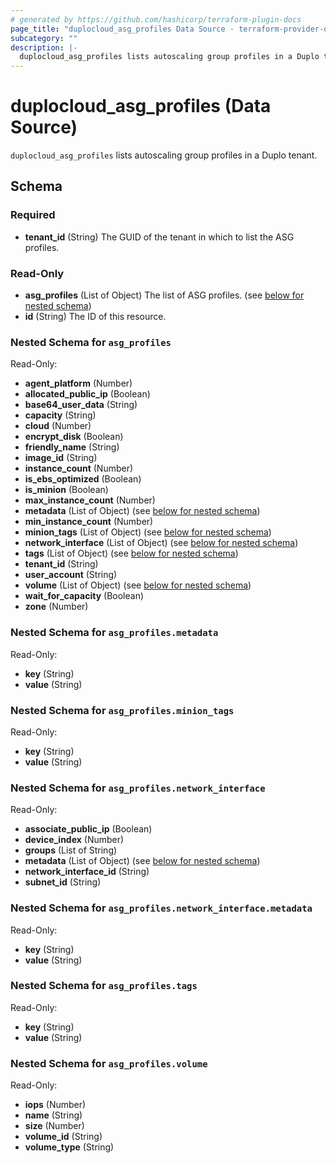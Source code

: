 ```yaml
---
# generated by https://github.com/hashicorp/terraform-plugin-docs
page_title: "duplocloud_asg_profiles Data Source - terraform-provider-duplocloud"
subcategory: ""
description: |-
  duplocloud_asg_profiles lists autoscaling group profiles in a Duplo tenant.
---
```


# duplocloud_asg_profiles (Data Source)

`duplocloud_asg_profiles` lists autoscaling group profiles in a Duplo tenant.



<!-- schema generated by tfplugindocs -->
## Schema

### Required

- **tenant_id** (String) The GUID of the tenant in which to list the ASG profiles.

### Read-Only

- **asg_profiles** (List of Object) The list of ASG profiles. (see [below for nested schema](#nestedatt--asg_profiles))
- **id** (String) The ID of this resource.

<a id="nestedatt--asg_profiles"></a>
### Nested Schema for `asg_profiles`

Read-Only:

- **agent_platform** (Number)
- **allocated_public_ip** (Boolean)
- **base64_user_data** (String)
- **capacity** (String)
- **cloud** (Number)
- **encrypt_disk** (Boolean)
- **friendly_name** (String)
- **image_id** (String)
- **instance_count** (Number)
- **is_ebs_optimized** (Boolean)
- **is_minion** (Boolean)
- **max_instance_count** (Number)
- **metadata** (List of Object) (see [below for nested schema](#nestedobjatt--asg_profiles--metadata))
- **min_instance_count** (Number)
- **minion_tags** (List of Object) (see [below for nested schema](#nestedobjatt--asg_profiles--minion_tags))
- **network_interface** (List of Object) (see [below for nested schema](#nestedobjatt--asg_profiles--network_interface))
- **tags** (List of Object) (see [below for nested schema](#nestedobjatt--asg_profiles--tags))
- **tenant_id** (String)
- **user_account** (String)
- **volume** (List of Object) (see [below for nested schema](#nestedobjatt--asg_profiles--volume))
- **wait_for_capacity** (Boolean)
- **zone** (Number)

<a id="nestedobjatt--asg_profiles--metadata"></a>
### Nested Schema for `asg_profiles.metadata`

Read-Only:

- **key** (String)
- **value** (String)


<a id="nestedobjatt--asg_profiles--minion_tags"></a>
### Nested Schema for `asg_profiles.minion_tags`

Read-Only:

- **key** (String)
- **value** (String)


<a id="nestedobjatt--asg_profiles--network_interface"></a>
### Nested Schema for `asg_profiles.network_interface`

Read-Only:

- **associate_public_ip** (Boolean)
- **device_index** (Number)
- **groups** (List of String)
- **metadata** (List of Object) (see [below for nested schema](#nestedobjatt--asg_profiles--network_interface--metadata))
- **network_interface_id** (String)
- **subnet_id** (String)

<a id="nestedobjatt--asg_profiles--network_interface--metadata"></a>
### Nested Schema for `asg_profiles.network_interface.metadata`

Read-Only:

- **key** (String)
- **value** (String)



<a id="nestedobjatt--asg_profiles--tags"></a>
### Nested Schema for `asg_profiles.tags`

Read-Only:

- **key** (String)
- **value** (String)


<a id="nestedobjatt--asg_profiles--volume"></a>
### Nested Schema for `asg_profiles.volume`

Read-Only:

- **iops** (Number)
- **name** (String)
- **size** (Number)
- **volume_id** (String)
- **volume_type** (String)


